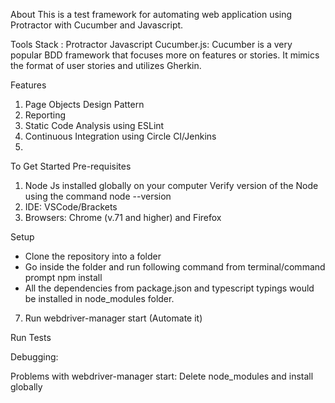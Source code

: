 About
This is a test framework for automating web application using Protractor with Cucumber and Javascript.

Tools Stack :
Protractor
Javascript
Cucumber.js: Cucumber is a very popular BDD framework that focuses more on features or stories. It mimics the format of user stories and utilizes Gherkin.

Features
1. Page Objects Design Pattern
2. Reporting
3. Static Code Analysis using ESLint
4. Continuous Integration using Circle CI/Jenkins
5. 

To Get Started
Pre-requisites

1. Node Js installed globally on your computer
    Verify version of the Node using the command node --version
2. IDE: VSCode/Brackets
3. Browsers: Chrome (v.71 and higher) and Firefox

Setup
* Clone the repository into a folder
* Go inside the folder and run following command from terminal/command prompt
    npm install
* All the dependencies from package.json and typescript typings would be installed in node_modules folder.
7. Run webdriver-manager start (Automate it)

Run Tests


Debugging:

Problems with webdriver-manager start: Delete node_modules and install globally
